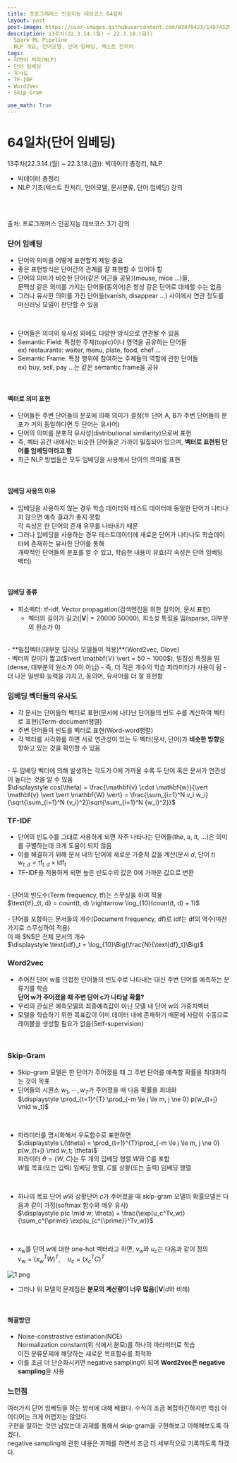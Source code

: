 ```yaml
---
title: 프로그래머스 인공지능 데브코스 64일차
layout: post
post-image: https://user-images.githubusercontent.com/83870423/148743292-e6a1b86d-95ca-4f30-b96a-482104d72319.png
description: 13주차(22.3.14.(월) ~ 22.3.18.(금)) 
  Spark ML Pipeline
  NLP 개요, 언어모델, 단어 임베딩, 텍스트 전처리
tags:
- 자연어 처리(NLP)
- 단어 임베딩
- 유사도
- TF-IDF
- Word2Vec
- Skip-Gram

use_math: True
---
```

# 64일차(단어 임베딩)

13주차(22.3.14.(월) ~ 22.3.18.(금)): 빅데이터 총정리, NLP
* 빅데이터 총정리
* NLP 기초(텍스트 전처리, 언어모델, 문서분류, 단어 임베딩) 강의
<br>
<br>

출처: 프로그래머스 인공지능 데브코스 3기 강의

### 단어 임베딩
- 단어의 의미를 어떻게 표현할지 제일 중요
- 좋은 표현방식은 단어간의 관계를 잘 표현할 수 있어야 함
- 단어의 의미가 비슷한 단어(같은 어근을 공유)(mouse, mice ...)들,<br>
  문맥상 같은 의미를 가지는 단어들(동의어)은 항상 같은 단어로 대체할 수는 없음
- 그러나 유사한 의미를 가진 단어들(vanish, disappear ...) 사이에서 연관 정도를 머신러닝 모델이 판단할 수 있음<br>
<br>

- 단어들은 의미의 유사성 외에도 다양한 방식으로 연관될 수 있음
- Semantic Field: 특정한 주체(topic)이나 영역을 공유하는 단어들<br>
  ex) restaurants: waiter, menu, plate, food, chef ...
- Semantic Frame: 특정 행위에 참여하는 주체들의 역할에 관한 단어들<br>
  ex) buy, sell, pay ...는 같은 semantic frame을 공유<br>
<br>

#### 벡터로 의미 표현
- 단어들든 주변 단어들의 분포에 의해 의미가 결정(두 단어 A, B가 주변 단어들의 분포가 거의 동일하다면 두 단어는 유사어)
- 단어의 의미를 분포적 유사성(distributional similarity)으로써 표현
- 즉, 벡터 공간 내에서는 비슷한 단어들은 가까이 밀집되어 있으며, **벡터로 표현된 단어를 임베딩이라고 함**
- 최근 NLP 방법들은 모두 임베딩을 사용해서 단어의 의미를 표현<br>
<br>

#### 임베딩 사용의 이유
- 임베딩을 사용하지 않는 경우 학습 데이터와 테스트 데이터에 동일한 단어가 나타나지 않으면 예측 결과가 좋지 못함<br>
  각 속성은 한 단어의 존재 유무를 나타내기 때문<br>
- 그러나 임베딩을 사용하는 경우 테스트데이터에 새로운 단어가 나타나도 학습데이터에 존재하는 유사한 단어를 통해<br>
  개략적인 단어들의 분포를 알 수 있고, 학습한 내용이 유효(각 속성은 단어 임베딩 벡터)<br>
<br>

#### 임베딩 종류
- 희소벡터: tf-idf, Vector propagation(검색엔진을 위한 질의어, 문서 표현)<br>
  - 벡터의 길이가 길고($\vert \mathbf{V} \vert = 20000 ~ 50000$), 희소성 특징을 띰(sparse, 대부분의 원소가 0)<br>
<br>
- **밀집벡터(대부분 딥러닝 모델들이 적용)**(Word2vec, Glove)<br>
  - 벡터의 길이가 짧고($\vert \mathbf{V} \vert = 50 ~ 1000$), 밀집성 특징을 띰(dense, 대부분의 원소가 0이 아님)
  - 즉, 더 적은 개수의 학습 파라미터가 사용이 됨
  - 더 나은 일반화 능력을 가지고, 동의어, 유사어를 더 잘 표현함

### 임베딩 벡터들의 유사도
- 각 문서는 단어들의 벡터로 표현(문서에 나타난 단어들의 빈도 수를 계산하여 벡터로 표현)(Term-document행렬)
- 주변 단어들의 빈도를 벡터로 표현(Word-word행렬)
- 각 벡터를 시각화를 하면 서로 연관성이 있는 두 벡터(문서, 단어)가 **비슷한 방향**을 향하고 있는 것을 확인할 수 있음<br>
<br>
- 두 임베딩 벡터에 의해 발생하는 각도가 0에 가까울 수록 두 단어 혹은 문서가 연관성이 높다는 것을 알 수 있음<br>
  $\displaystyle cos(\theta) = \frac{\mathbf{v} \cdot \mathbf{w}}{\vert \mathbf{v} \vert \vert \mathbf{W} \vert} = \frac{\sum_{i=1}^N v_i w_i}{\sqrt{\sum_{i=1}^N {v_i}^2}\sqrt{\sum_{i=1}^N {w_i}^2}}$

### TF-IDF
- 단어의 빈도수를 그대로 사용하게 되면 자주 나타나는 단어들(the, a, it, ...)은 의미를 구별하는데 크게 도움이 되지 않음
- 이를 해결하기 위해 문서 내의 단어에 새로운 가중치 값을 계산(문서 $d$, 단어 $t$)<br>
  $w_{t, d} = \text{tf}_{t, d} \times \text{idf}_t$
- TF-IDF을 적용하게 되면 높은 빈도수의 값은 0에 가까운 값으로 변환<br>
<br>
- 단어의 빈도수(Term frequency, tf)는 스무싱을 하여 적용<br>
  $\text{tf}_{t, d} = count(t, d) \rightarrow \log_{10}(count(t, d) + 1)$<br>
  <br>
- 단어를 포함하는 문서들의 개수(Document frequency, df)로 idf는 df의 역수(마찬가지로 스무싱하여 적용)<br>
  이 때 $N$은 전체 문서의 개수<br>
  $\displaystyle \text{idf}_t = \log_{10}\Big(\frac{N}{\text{df}_t}\Big)$


### Word2vec
- 주어진 단어 w를 인접한 단어들의 빈도수로 나타내는 대신 주변 단어를 예측하는 분류기를 학습<br>
  **단어 w가 주어졌을 때 주변 단어 c가 나타날 확률?**<br>
- 우리의 관심은 예측모델의 최종예측값이 아닌 모델 내 단어 w의 가중치벡터<br>
- 모델을 학습하기 위한 목표값이 이미 데이터 내에 존재하기 때문에 사람이 수동으로 레이블을 생성할 필요가 없음(Self-supervision)<br>
<br>

### Skip-Gram
- Skip-gram 모델은 한 단어가 주어졌을 때 그 주변 단어를 예측할 확률을 최대화하는 것이 목표
- 단어들의 시퀀스 $w_1, \cdots, w_T$가 주어졌을 때 다음 확률을 최대화<br>
  $\displaystyle \prod_{t=1}^{T} \prod_{-m \le j \le m, j \ne 0} p(w_{t+j} \mid w_t)$<br>
<br>

- 파라미터를 명시화해서 우도함수로 표현하면<br>
  $\displaystyle L(\theta) = \prod_{t=1}^{T}\prod_{-m \le j \le m, j \ne 0} p(w_{t+j} \mid w_t; \theta)$<br>
  파라미터 $\theta = \{W, C\}$는 두 개의 임베딩 행렬 $W$와 $C$를 포함<br>
  $W$를 목표(또는 입력) 임베딩 행렬, $C$를 상황(또는 출력) 임베딩 행렬<br>
<br>

- 하나의 목표 단어 $w$와 상황단어 $c$가 주어졌을 때 skip-gram 모델의 확률모델은 다음과 같이 가정(softmax 함수와 매우 유사)<br>
  $\displaystyle p(c \mid w; \theta) = \frac{\exp(u_c^Tv_w)}{\sum_c^{\prime} \exp(u_{c^{\prime}}^Tv_w)}$<br>
<br>
  
- $x_w$를 단어 $w$에 대한 one-hot 벡터라고 하면, $v_w$와 $u_c$는 다음과 같이 정의<br>
  $v_w = (x_w^TW)^T, \quad u_c = (x_c^TC)^T$
  
![1.png](attachment:1.png)

- 그러나 위 모델의 문제점은 **분모의 계산량이 너무 많음**($\vert \mathbf{V} \vert d$와 비례)<br>
<br>

#### 해결방안
- Noise-constrastive estimation(NCE)<br>
  Normalization constant(위 식에서 분모)를 하나의 파라미터로 학습<br>
  이진 분류문제에 해당하는 새로운 목표함수를 최적화<br>
- 이를 조금 더 단순화시키면 negative sampling이 되며 **Word2vec은 negative sampling**을 사용  

### 느낀점
여러가지 단어 임베딩을 하는 방식에 대해 배웠다. 수식이 조금 복잡하긴하지만 핵심 아이디어는 크게 어렵지는 않았다.<br>
구현을 잘하는 것만 남았는데 과제를 통해서 skip-gram을 구현해보고 이해해보도록 하겠다.<br>
negative sampling에 관한 내용은 과제를 하면서 조금 더 세부적으로 기록하도록 하겠다.
